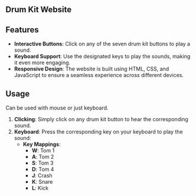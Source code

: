## Drum Kit Website

## Features

- **Interactive Buttons**: Click on any of the seven drum kit buttons to play a sound.
- **Keyboard Support**: Use the designated keys to play the sounds, making it even more engaging.
- **Responsive Design**: The website is built using HTML, CSS, and JavaScript to ensure a seamless experience across different devices.

## Usage

Can be used with mouse or just keyboard.
1. **Clicking**: Simply click on any drum kit button to hear the corresponding sound.
2. **Keyboard**: Press the corresponding key on your keyboard to play the sound:
   - **Key Mappings**:
     - **W**: Tom 1
     - **A**: Tom 2
     - **S**: Tom 3
     - **D**: Tom 4
     - **J**: Crash
     - **K**: Snare
     - **L**: Kick
